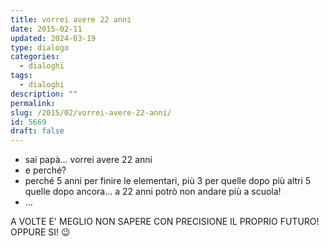 ```yaml
---
title: vorrei avere 22 anni
date: 2015-02-11
updated: 2024-03-19
type: dialogo
categories:
  - dialoghi
tags:
  - dialoghi
description: ""
permalink: 
slug: /2015/02/vorrei-avere-22-anni/
id: 5669
draft: false
---
```


- sai papà… vorrei avere 22 anni
- e perché?
- perché 5 anni per finire le elementari, più 3 per quelle dopo più altri 5 quelle dopo ancora… a 22 anni potrò non andare più a scuola!
- …

A VOLTE E' MEGLIO NON SAPERE CON PRECISIONE IL PROPRIO FUTURO! OPPURE SI! 😉
